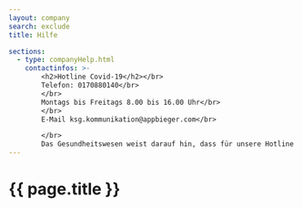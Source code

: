 ```yaml
---
layout: company
search: exclude
title: Hilfe

sections:
  - type: companyHelp.html  
    contactinfos: >-
        <h2>Hotline Covid-19</h2></br>
        Telefon: 0170880140</br> 
        </br>
        Montags bis Freitags 8.00 bis 16.00 Uhr</br>
        </br>
        E-Mail ksg.kommunikation@appbieger.com</br>

        </br>
        Das Gesundheitswesen weist darauf hin, dass für unsere Hotline jede freie medizinische Ressource zur Verfügung gestellt wird. Trotzdem kann es bei hoher Nachfrage zu Wartezeiten kommen. Nutzen Sie daher bitte auch die Möglichkeit, Ihre Anfrage per Mail zu stellen. Vielen Dank.
---
```

 

<div class="HelpHeaderBackground ">
   <h1>
    {{  page.title }}
   </h1> 
</div>
